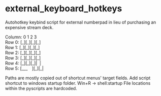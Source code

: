 # external_keyboard_hotkeys
Autohotkey keybind script for external numberpad in lieu of purchasing an expensive stream deck.

Column: 0  1  2  3  
Row 0: \[\_\]\[\_\]\[\_\]\[\_\]   
Row 1: \[\_\]\[\_\]\[\_\]\[\_\]  
Row 2: \[\_\]\[\_\]\[\_\]\[\_\]  
Row 3: \[\_\]\[\_\]\[\_\]\[\_\]  
Row 4: \[\_\]\[\_\]\[\_\]|&nbsp;&nbsp;|   
Row 5: \[\_\_\_&emsp;\]\[\_\]|\_| 

Paths are mostly copied out of shortcut menus' target fields.
Add script shortcut to windows startup folder. Win+R -> shell:startup
File locations within the pyscripts are hardcoded.
